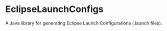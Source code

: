 # EclipseLaunchConfigs
A Java library for generating Eclipse Launch Configurations (.launch files).
